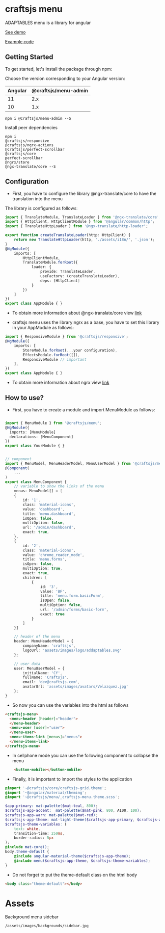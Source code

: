# craftsjs menu

ADAPTABLES menu is a library for angular

[See demo](http://craftsjs.com/admin/dashboard)

[Example code](https://stackblitz.com/edit/angular-menu-craftsjs)

## Getting Started
To get started, let's install the package through npm:

Choose the version corresponding to your Angular version:

 | Angular | @craftsjs/menu-admin |
 | ------- | -------------------- |
 | 11      | 2.x                  |
 | 10      | 1.x                  |

```
npm i @craftsjs/menu-admin --S
```

Install peer dependencies

```
npm i
@craftsjs/responsive
@craftsjs/ngrx-actions
@craftsjs/perfect-scrollbar
@craftsjs/core
perfect-scrollbar
@ngrx/store
@ngx-translate/core --S
```

## Configuration

- First, you have to configure the library @ngx-translate/core to have the translation into the menu

The library is configured as follows:

```typescript
import { TranslateModule, TranslateLoader } from '@ngx-translate/core';
import { HttpClient, HttpClientModule } from '@angular/common/http';
import { TranslateHttpLoader } from '@ngx-translate/http-loader';

export function createTranslateLoader(http: HttpClient) {
    return new TranslateHttpLoader(http, './assets/i18n/', '.json');
}
@NgModule({
    imports: [
        HttpClientModule,
        TranslateModule.forRoot({
            loader: {
                provide: TranslateLoader,
                useFactory: (createTranslateLoader),
                deps: [HttpClient]
            }
        })
    ]
})
export class AppModule { }
```

- To obtain more information about @ngx-translate/core view [link](https://github.com/ngx-translate/core)

- craftsjs menu uses the library ngrx as a base, you have to set this library in your AppModule as follows:

```typescript
import { ResponsiveModule } from '@craftsjs/responsive';
@NgModule({
    imports: [
        StoreModule.forRoot(...your configuration),
        EffectsModule.forRoot([]),
        ResponsiveModule // important
    ],
})
export class AppModule { }
```

- To obtain more information about ngrx view [link](https://ngrx.io/guide/store)

## How to use?

- First, you have to create a module and import MenuModule as follows:

```typescript

import { MenuModule } from '@craftsjs/menu';
@NgModule({
  imports: [MenuModule]
  declarations: [MenuComponent]
})
export class YourModule { }


// component
import { MenuModel, MenuHeaderModel, MenuUserModel } from '@craftsjs/menu';
@Component(
    ...
)
export class MenuComponent {
    // variable to show the links of the menu
    menus: MenuModel[] = [
    {
        id: '1',
        class: 'material-icons',
        value: 'dashboard',
        title: 'menu.dashboard',
        isOpen: false,
        multiOption: false,
        url: '/admin/dashboard',
        exact: true,
    },
    {
        id: '2',
        class: 'material-icons',
        value: 'chrome_reader_mode',
        title: 'menu.forms',
        isOpen: false,
        multiOption: true,
        exact: true,
        children: [
            {
                id: '3',
                value: 'BF',
                title: 'menu.form.basicForm',
                isOpen: false,
                multiOption: false,
                url: '/admin/forms/basic-form',
                exact: true
            }
        ]
    }]

    // header of the menu
    header: MenuHeaderModel = {
        companyName: 'craftsjs',
        logoUrl: 'assets/images/logo/addaptables.svg'
    };

    // user data
    user: MenuUserModel = {
        initialName: 'Cf',
        fullName: 'Craftsjs',
        email: 'dev@craftsjs.com',
        avatarUrl: 'assets/images/avatars/Velazquez.jpg'
    };
}
```

- So now you can use the variables into the html as follows

```html
<craftsjs-menu>
  <menu-header [header]="header">
  </menu-header>
  <menu-user [user]="user">
  </menu-user>
  <menu-items-link [menus]="menus">
  </menu-items-link>
</craftsjs-menu>
```

- In cellphone mode you can use the following component to collapse the menu

```html
    <button-mobile></button-mobile>
```

- Finally, it is important to import the styles to the application

```scss
@import '~@craftsjs/core/craftsjs-grid.theme';
@import '~@angular/material/theming';
@import '~@craftsjs/menu/_craftsjs-menu.theme.scss';

$app-primary: mat-palette($mat-teal, 800);
$craftsjs-app-accent:  mat-palette($mat-pink, 800, A100, 100);
$craftsjs-app-warn: mat-palette($mat-red);
$craftsjs-app-theme: mat-light-theme($craftsjs-app-primary, $craftsjs-app-accent, $craftsjs-app-warn);
$craftsjs-theme-variables: (
    text: white,
    transition-time: 250ms,
    border-radius: 5px
);
@include mat-core();
body.theme-default {
    @include angular-material-theme($craftsjs-app-theme);
    @include menu($craftsjs-app-theme, $craftsjs-theme-variables);
}
```

- Do not forget to put the theme-default class on the html body

```html
<body class="theme-default"></body>
```

# Assets

Background menu sidebar

```
/assets/images/backgrounds/sidebar.jpg
```
